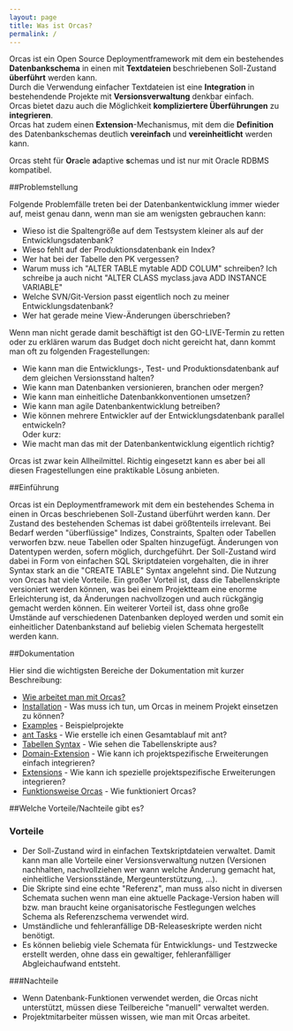 ```yaml
---
layout: page
title: Was ist Orcas?
permalink: /
---
```


Orcas ist ein Open Source Deploymentframework mit dem ein bestehendes **Datenbankschema** in einen mit **Textdateien** beschriebenen Soll-Zustand **überführt** werden kann.
<br/>Durch die Verwendung einfacher Textdateien ist eine **Integration** in bestehendende Projekte mit **Versionsverwaltung** denkbar einfach.
<br/>Orcas bietet dazu auch die Möglichkeit **kompliziertere Überführungen** zu **integrieren**.
<br/>Orcas hat zudem einen **Extension**-Mechanismus, mit dem die **Definition** des Datenbankschemas deutlich **vereinfach** und **vereinheitlicht** werden kann.

Orcas steht für **Or**a**c**le **a**daptive **s**chemas und ist nur mit Oracle RDBMS kompatibel.

##Problemstellung

Folgende Problemfälle treten bei der Datenbankentwicklung immer wieder auf, meist genau dann, wenn man sie am wenigsten gebrauchen kann:

- Wieso ist die Spaltengröße auf dem Testsystem kleiner als auf der Entwicklungsdatenbank?
- Wieso fehlt auf der Produktionsdatenbank ein Index?
- Wer hat bei der Tabelle den PK vergessen?
- Warum muss ich "ALTER TABLE mytable ADD COLUM" schreiben? Ich schreibe ja auch nicht "ALTER CLASS myclass.java ADD INSTANCE VARIABLE"
- Welche SVN/Git-Version passt eigentlich noch zu meiner Entwicklungsdatenbank?
- Wer hat gerade meine View-Änderungen überschrieben?

Wenn man nicht gerade damit beschäftigt ist den GO-LIVE-Termin zu retten oder zu erklären warum das Budget doch nicht gereicht hat, dann kommt man oft zu folgenden Fragestellungen:

- Wie kann man die Entwicklungs-, Test- und Produktionsdatenbank auf dem gleichen Versionsstand halten?
- Wie kann man Datenbanken versionieren, branchen oder mergen?
- Wie kann man einheitliche Datenbankkonventionen umsetzen?
- Wie kann man agile Datenbankentwicklung betreiben?
- Wie können mehrere Entwickler auf der Entwicklungsdatenbank parallel entwickeln?
<br/>Oder kurz:
- Wie macht man das mit der Datenbankentwicklung eigentlich richtig?

Orcas ist zwar kein Allheilmittel. Richtig eingesetzt kann es aber bei all diesen Fragestellungen eine praktikable Lösung anbieten.

##Einführung

Orcas ist ein Deploymentframework mit dem ein bestehendes Schema in einen in Orcas beschriebenen Soll-Zustand überführt werden kann. Der Zustand des bestehenden Schemas ist dabei größtenteils irrelevant. Bei Bedarf werden "überflüssige" Indizes, Constraints, Spalten oder Tabellen verworfen bzw. neue Tabellen oder Spalten hinzugefügt. Änderungen von Datentypen werden, sofern möglich, durchgeführt. Der Soll-Zustand wird dabei in Form von einfachen SQL Skriptdateien vorgehalten, die in ihrer Syntax stark an die "CREATE TABLE" Syntax angelehnt sind.
Die Nutzung von Orcas hat viele Vorteile. Ein großer Vorteil ist, dass die Tabellenskripte versioniert werden können, was bei einem Projektteam eine enorme Erleichterung ist, da Änderungen nachvollzogen und auch rückgängig gemacht werden können. Ein weiterer Vorteil ist, dass ohne große Umstände auf verschiedenen Datenbanken deployed werden und somit ein einheitlicher Datenbankstand auf beliebig vielen Schemata hergestellt werden kann.

##Dokumentation

Hier sind die wichtigsten Bereiche der Dokumentation mit kurzer Beschreibung:

- [Wie arbeitet man mit Orcas?]({{site.baseurl}}/docs/usage/)
- [Installation]({{site.baseurl}}/docs/installation/) - Was muss ich tun, um Orcas in meinem Projekt einsetzen zu können?
- [Examples]({{site.baseurl}}/docs/examples/) - Beispielprojekte
- [ant Tasks]({{site.baseurl}}/docs/ant-tasks/) - Wie erstelle ich einen Gesamtablauf mit ant?
- [Tabellen Syntax]({{site.baseurl}}/docs/statics-syntax/) - Wie sehen die Tabellenskripte aus?
- [Domain-Extension]({{site.baseurl}}/docs/domain-extension/) - Wie kann ich projektspezifische Erweiterungen einfach integrieren?
- [Extensions]({{site.baseurl}}/docs/extensions/) - Wie kann ich spezielle projektspezifische Erweiterungen integrieren?
- [Funktionsweise Orcas]({{site.baseurl}}/docs/how-it-works/) - Wie funktioniert Orcas?

##Welche Vorteile/Nachteile gibt es?

### Vorteile

- Der Soll-Zustand wird in einfachen Textskriptdateien verwaltet. Damit kann man alle Vorteile einer Versionsverwaltung nutzen (Versionen nachhalten, nachvollziehen wer wann welche Änderung gemacht hat, einheitliche Versionsstände, Mergeunterstützung, ...).
- Die Skripte sind eine echte "Referenz", man muss also nicht in diversen Schemata suchen wenn man eine aktuelle Package-Version haben will bzw. man braucht keine organisatorische Festlegungen welches Schema als Referenzschema verwendet wird.
- Umständliche und fehleranfällige DB-Releaseskripte werden nicht benötigt.
- Es können beliebig viele Schemata für Entwicklungs- und Testzwecke erstellt werden, ohne dass ein gewaltiger, fehleranfälliger Abgleichaufwand entsteht.

###Nachteile

- Wenn Datenbank-Funktionen verwendet werden, die Orcas nicht unterstützt, müssen diese Teilbereiche "manuell" verwaltet werden.
- Projektmitarbeiter müssen wissen, wie man mit Orcas arbeitet.
